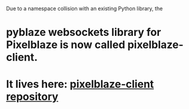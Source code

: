Due to a namespace collision with an existing Python library, the

# pyblaze websockets library for Pixelblaze is now called pixelblaze-client.
# It lives here: [pixelblaze-client repository](https://github.com/zranger1/pixelblaze-client)




